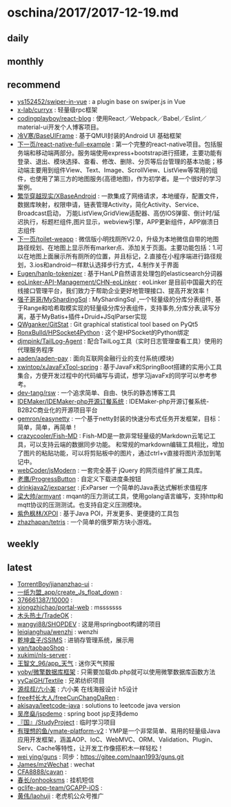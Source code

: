 # oschina/2017/2017-12-19.md



## daily



## monthly



## recommend

- [ys152452/swiper-in-vue](http://git.oschina.net/ys152452/swiper-in-vue) : a plugin base on swiper.js in Vue
- [x-lab/curryx](http://git.oschina.net/x-lab/curryx) : 轻量级rpc框架
- [codingplayboy/react-blog](http://git.oschina.net/codingplayboy/react-blog) : 使用React／Webpack／Babel／Eslint／material-ui开发个人博客项目。
- [冷V寒/BaseUIFrame](http://git.oschina.net/leexoyo888/BaseUIFrame) : 基于QMUI封装的Android UI 基础框架
- [下一页/react-native-full-example](http://git.oschina.net/liumingmusic/react-native-full-example) : 第一个完整的react-native项目。包括服务端和移动端两部分。服务端使用express+bootstrap进行搭建，主要功能有登录、退出、模块选择、查看、修改、删除、分页等后台管理的基本功能；移动端主要用到组件View、Text、Image、ScrollView、ListView等常用的组件，也使用了第三方的地图服务(高德地图)，作为初学者。是一个很好的学习案例。
- [繁华穿越现实/XBaseAndroid](http://git.oschina.net/dongzhiping/XBaseAndroid) : 一款集成了网络请求，本地缓存，配置文件，数据库映射，权限申请，链表管理Activity，简化Activity、Service、Broadcast启动， 万能ListView,GridView适配器、高仿IOS弹窗、倒计时/延迟执行，标题栏组件,图片显示，webview引擎，APP更新组件，APP崩溃日志组件
- [下一页/toilet-weapp](http://git.oschina.net/liumingmusic/toilet-weapp) : 微信版小明找厕所V2.0，升级为本地微信自带的地图路径规划、在地图上显示所有marker点、添加关于页面。主要功能包括：1.可以在地图上面展示所有厕所的位置，并且标记，2.直接在小程序端进行路径规划，3.ios和android一样默认选择步行方式，4.制作关于界面
- [Eugen/hanlp-tokenizer](http://git.oschina.net/yspyhphh/hanlp-tokenizer) : 基于HanLP自然语言处理包的elasticsearch分词器
- [eoLinker-API-Management/CHN-eoLinker](http://git.oschina.net/eoLinker-API-Management/eoLinker-OS_3.X-CHN) : eoLinker 是目前中国最大的在线接口管理平台，我们致力于帮助企业更好地管理接口、提高开发效率！
- [强子哥哥/MyShardingSql](http://git.oschina.net/qiangzigege/MyShardingSql) : MyShardingSql ,一个轻量级的分库分表组件, 基于Range和哈希取模实现的轻量级分库分表组件，支持事务,分库分表,读写分离，基于MyBatis+插件+Druid+JSqlParser实现
- [QWganker/GitStat](http://git.oschina.net/QWganker/GitStat) : Git graphical statistical tool based on PyQt5
- [RonxBulld/HPSocket4Python](http://git.oschina.net/RonxBulld/HPSocket4Python) : 这个是HPSocket的Python绑定
- [djmpink/TailLog-Agent](http://git.oschina.net/no7player/TailLog-Agent) : 配合TailLog工具（实时日志管理查看工具）使用的代理服务程序
- [aaden/aaden-pay](http://git.oschina.net/aaden/aaden-pay) : 面向互联网金融行业的支付系统(模块)
- [xwintop/xJavaFxTool-spring](http://git.oschina.net/xwintop/xJavaFxTool-spring) : 基于JavaFx和SpringBoot搭建的实用小工具集合，方便开发过程中的代码编写与调试，想学习javaFx的同学可以参考参考。
- [dev-tang/rsw](http://git.oschina.net/dev-tang/rsw) : 一个追求简单、自由、快乐的静态博客工具
- [IDEMaker/IDEMaker-php开源订餐系统](http://git.oschina.net/IDEMaker/IDEMakerKaiYuanDingCanXiTong) : IDEMaker-php开源订餐系统-B2B2C商业化的开源项目平台
- [gemron/easynetty](http://git.oschina.net/gemron/easynetty) : 一个基于netty封装的快速分布式任务开发框架，目标：简单，简单，再简单！
- [crazycooler/Fish-MD](http://git.oschina.net/crazycooler/Fish-MD) : Fish-MD是一款非常轻量级的Markdown云笔记工具，可以支持云端的数据同步功能。 和常规的markdown编辑工具相比，增加了图片的粘贴功能，可以将剪贴板中的图片，通过ctrl+v直接将图片添加到笔记中。
- [webCoder/jsModern](http://git.oschina.net/starmagic/jsModern) : 一套完全基于 jQuery 的网页组件扩展工具库。
- [老鹰/ProgressButton](http://git.oschina.net/401328080/ProgressButton) : 自定义下载进度条按钮
- [drinkjava2/jexparser](http://git.oschina.net/drinkjava2/jexparser) : jExParser 一个简单的Java表达式解析求值程序
- [梁大帅/armyant](http://git.oschina.net/plug/armyant) : mqant的压力测试工具，使用golang语言编写，支持http和mqtt协议的压测测试。也支持自定义压测模块。
- [紫色枫林/XPOI](http://git.oschina.net/izifeng/XPOI) : 基于Java POI，开发更多、更便捷的工具包
- [zhazhapan/tetris](http://git.oschina.net/zhazhapan_admin/tetris) : 一个简单的俄罗斯方块小游戏。


## weekly



## latest

- [TorrentBoy/jiananzhao-ui](http://git.oschina.net/dongXuYing/jiananzhao-ui) : 
- [一纸为盟_app/create_Js_float_down](http://git.oschina.net/YiZhiWeiMeng_app/create_Js_float_down) : 
- [376661387/10000](http://git.oschina.net/zxc432wq376661387/10000) : 
- [xiongzhichao/portal-web](http://git.oschina.net/xzcproj/portal-web) : msssssss
- [木头热土/TradeOK](http://git.oschina.net/mutouretu/TradeOK) : 
- [wangyi88/SHOPDEV](http://git.oschina.net/wangyi88/SHOPDEV) : 这是用springboot构建的项目
- [leiqianghua/wenzhi](http://git.oschina.net/leiqianghua/wenzhi) : wenzhi
- [乾坤盒子/SSIMS](http://git.oschina.net/coliza/SSIMS) : 进销存管理系统，展示用
- [yan/taobaoShop](http://git.oschina.net/yhongw/taobaoShop) : 
- [xukimi/nls-server](http://git.oschina.net/tiyuiui/nls-server) : 
- [王智文_96/app_天气](http://git.oschina.net/WangZhiWen_96/app_Weather) : 迷你天气预报
- [yoby/微擎数据库框架](http://git.oschina.net/yoby/pdo) : 只需要加载db.php就可以使用微擎数据库函数方法
- [yyCaiGH/Textile](http://git.oschina.net/cyy1222/Textile) : 兄弟纺织项目
- [源叔叔/六小美](http://git.oschina.net/mrpant/LiuXiaoMei) : 六小美 在线海报设计 h5设计
- [free村长大人/freeCunChangDaRen](http://git.oschina.net/freeCunChangDaRen/freeCunChangDaRen) : 
- [akisaya/leetcode-java](http://git.oschina.net/akisaya/leetcode-java) : solutions to leetcode java version
- [吴彦燊/jspdemo](http://git.oschina.net/wuyanshen/jspdemo) : spring boot jsp支持demo
- [『国』/StudyProject](http://git.oschina.net/leiguolin/StudyProject) : 临时学习项目
- [有理想的鱼/ymate-platform-v2](http://git.oschina.net/suninformation/ymate-platform-v2) : YMP是一个非常简单、易用的轻量级Java应用开发框架，涵盖AOP、IoC、WebMVC、ORM、Validation、Plugin、Serv、Cache等特性，让开发工作像搭积木一样轻松！
- [wei ying/guns](http://git.oschina.net/77067/guns) : 同步：https://gitee.com/naan1993/guns.git
- [James/mzWechat](http://git.oschina.net/xxshare/mzWechat) : wechat
- [CFA8888/cavan](http://git.oschina.net/fuangcao/cavan) : 
- [春长/onhooksms](http://git.oschina.net/chunping/onhooksms) : 挂机短信
- [gclife-app-team/GCAPP-iOS](http://git.oschina.net/gclife-app-team/GCAPP-iOS) : 
- [黄伟/laohuji](http://git.oschina.net/huangweihw/laohuji) : 老虎机公众号推广